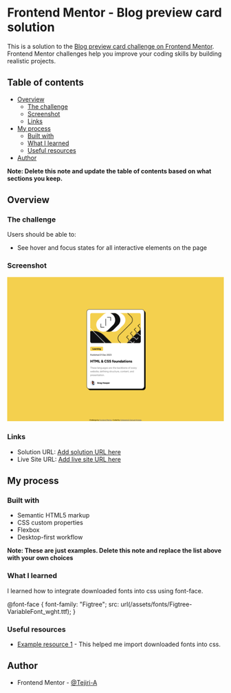 # Frontend Mentor - Blog preview card solution

This is a solution to the [Blog preview card challenge on Frontend Mentor](https://www.frontendmentor.io/challenges/blog-preview-card-ckPaj01IcS). Frontend Mentor challenges help you improve your coding skills by building realistic projects. 

## Table of contents

- [Overview](#overview)
  - [The challenge](#the-challenge)
  - [Screenshot](#screenshot)
  - [Links](#links)
- [My process](#my-process)
  - [Built with](#built-with)
  - [What I learned](#what-i-learned)
  - [Useful resources](#useful-resources)
- [Author](#author)


**Note: Delete this note and update the table of contents based on what sections you keep.**

## Overview

### The challenge

Users should be able to:

- See hover and focus states for all interactive elements on the page

### Screenshot

![](./screenshot.png)

### Links

- Solution URL: [Add solution URL here](https://github.com/Tejiri-A/blog-preview-card)
- Live Site URL: [Add live site URL here](https://tejiri-blog-preview-card.netlify.app/)

## My process

### Built with

- Semantic HTML5 markup
- CSS custom properties
- Flexbox
- Desktop-first workflow

**Note: These are just examples. Delete this note and replace the list above with your own choices**

### What I learned
I learned how to integrate downloaded fonts into css using font-face.

@font-face {
  font-family: "Figtree";
  src: url(/assets/fonts/Figtree-VariableFont_wght.ttf);
}

### Useful resources

- [Example resource 1](https://stackoverflow.com/questions/67103512/css-font-family) - This helped me import downloaded fonts into css.

## Author

- Frontend Mentor - [@Tejiri-A](https://www.frontendmentor.io/profile/Tejiri-A)



